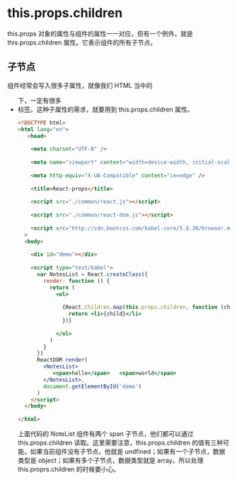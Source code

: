 # this.props.children

this.props 对象的属性与组件的属性一一对应，但有一个例外，就是 this.props.children 属性。它表示组件的所有子节点。

## 子节点

组件经常会写入很多子属性，就像我们 HTML 当中的<ul>下，一定有很多<li>标签。这种子属性的需求，就要用到 this.props.children 属性。

```html
<!DOCTYPE html>
<html lang="en">
   <head>
        
    <meta charset="UTF-8" />
        
    <meta name="viewport" content="width=device-width, initial-scale=1.0" />
        
    <meta http-equiv="X-UA-Compatible" content="ie=edge" />
        
    <title>React-props</title>
        
    <script src="./common/react.js"></script>
        
    <script src="./common/react-dom.js"></script>
        
    <script src="http://cdn.bootcss.com/babel-core/5.8.38/browser.min.js"></script></head
  > 
  <body>
        
    <div id="demo"></div>
        
    <script type="text/babel">
      var NotesList = React.createClass({
        render: function () {
          return (
            <ol>
                          
              {React.Children.map(this.props.children, function (child) {
                return <li>{child}</li>
              })}
                      
            </ol>
          )
        }
      })
      ReactDOM.render(
        <NotesList>
           <span>hello</span>   <span>world</span>        
        </NotesList>,
        document.getElementById('demo')
      )
    </script>
  </body>
   
</html>
```

上面代码的 NoteList 组件有两个 span 子节点，他们都可以通过 this.props.children 读取。这里需要注意，this.props.children 的值有三种可能，如果当前组件没有子节点，他就是 undfined；如果有一个子节点，数据类型是 object；如果有多个子节点，数据类型就是 array。所以处理 this.proprs.children 的时候要小心。
